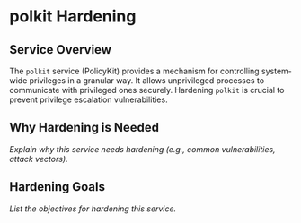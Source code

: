 # polkit Hardening

## Service Overview
The `polkit` service (PolicyKit) provides a mechanism for controlling system-wide privileges in a granular way. It allows unprivileged processes to communicate with privileged ones securely. Hardening `polkit` is crucial to prevent privilege escalation vulnerabilities.

## Why Hardening is Needed
_Explain why this service needs hardening (e.g., common vulnerabilities, attack vectors)._

## Hardening Goals
_List the objectives for hardening this service._
